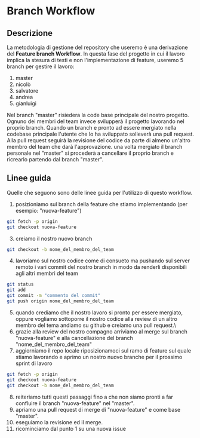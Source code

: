 # Branch Workflow

## Descrizione
La metodologia di gestione del repository che useremo è una derivazione del **Feature branch Workflow**.
In questa fase del progetto in cui il lavoro implica la stesura di testi e non l'implementazione di feature, useremo 5 branch per gestire il lavoro:

1. master
2. nicolò
3. salvatore
4. andrea
5. gianluigi

Nel branch "master" risiedera la code base principale del nostro progetto.
Ognuno dei membri del team invece svilupperà il progetto lavorando nel proprio branch.
Quando un branch e pronto ad essere mergiato nella codebase principale l'utente che lo ha sviluppato solleverà una pull request.
Alla pull request seguirà la revisione del codice da parte di almeno un'altro membro del team che darà l'approvazione.
una volta mergiato il branch personale nel "master" si procederà a cancellare il proprio branch e ricrearlo partendo dal branch "master".

## Linee guida

Quelle che seguono sono delle linee guida per l'utilizzo di questo workflow.
1. posizioniamo sul branch della feature che stiamo implementando (per esempio: "nuova-feature")
```bash
git fetch -p origin
git checkout nuova-feature
```
3. creiamo il nostro nuovo branch
```bash
git checkout -b nome_del_membro_del_team
```
4. lavoriamo sul nostro codice come di consueto ma pushando sul server remoto i vari commit del nostro branch in modo da renderli disponibili agli altri membri del team
```bash
git status
git add
git commit -m "commento del commit"
git push origin nome_del_membro_del_team
```
5. quando crediamo che il nostro lavoro si pronto per essere mergiato, oppure vogliamo sottoporre il nostro codice alla review di un altro membro del tema andiamo su github e creiamo una pull request.\
6. grazie alla review del nostro compagno arriviamo al merge sul branch "nuova-feature" e alla cancellazione del branch "nome_del_membro_del_team"
7. aggiorniamo il repo locale riposizionamoci sul ramo di feature sul quale stiamo lavorando e aprimo un nostro nuovo branche per il prossimo sprint di lavoro
```bash
git fetch -p origin
git checkout nuova-feature
git checkout -b nome_del_membro_del_team
```
8. reiteriamo tutti questi passaggi fino a che non siamo pronti a far confluire il branch "nuova-feature" nel "master".
9. apriamo una pull request di merge di "nuova-feature" e come base "master".
10. eseguiamo la revisione ed il merge.
11. ricominciamo dal punto 1 su una nuova issue
